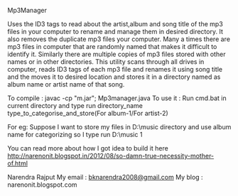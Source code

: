 Mp3Manager

Uses the ID3 tags to read about the artist,album and song title of the mp3 files in your computer to rename and manage them in desired directory. It also removes the duplicate mp3 files your computer. Many a times there are mp3 files in computer that are randomly named that makes it difficult to identify it. Similarly there are multiple copies of mp3 files stored with other names or in other directories. This utility scans through all drives in computer, reads ID3 tags of each mp3 file and renames it using song title and the moves it to desired location and stores it in a directory named as album name or artist name of that song.

To compile :
javac -cp "m.jar"; Mp3manager.java
To use it :
Run cmd.bat in current directory and type 
run directory_name type_to_categorise_and_store(For album-1/For artist-2) 

For eg:
Suppose I want to store my files in D:\music directory and use album name for categorizing so I type
run D:\music 1


You can read more about how I got idea to build it here
http://narenonit.blogspot.in/2012/08/so-damn-true-necessity-mother-of.html


Narendra Rajput
My email : bknarendra2008@gmail.com
My blog : narenonit.blogspot.com